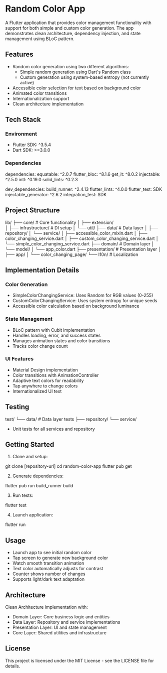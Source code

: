 # Random Color App

A Flutter application that provides color management functionality with support for both simple and custom color generation. The app demonstrates clean architecture, dependency injection, and state management using BLoC pattern.

## Features

- Random color generation using two different algorithms:
  - Simple random generation using Dart's Random class
  - Custom generation using system-based entropy (not currently active)
- Accessible color selection for text based on background color
- Animated color transitions
- Internationalization support
- Clean architecture implementation

## Tech Stack

### Environment
- Flutter SDK: ^3.5.4
- Dart SDK: >=3.0.0

### Dependencies
dependencies:
  equatable: ^2.0.7
  flutter_bloc: ^8.1.6
  get_it: ^8.0.2
  injectable: ^2.5.0
  intl: ^0.19.0
  solid_lints: ^0.2.3

dev_dependencies:
  build_runner: ^2.4.13
  flutter_lints: ^4.0.0
  flutter_test: SDK
  injectable_generator: ^2.6.2
  integration_test: SDK

## Project Structure

lib/
├── core/                    # Core functionality
│   ├── extension/          
│   ├── infrastructure/      # DI setup
│   └── util/
├── data/                    # Data layer
│   ├── repository/
│   └── service/
│       ├── accessible_color_mixin.dart
│       ├── color_changing_service.dart
│       ├── custom_color_changing_service.dart
│       └── simple_color_changing_service.dart
├── domain/                  # Domain layer
│   └── model/
│       └── app_color.dart
├── presentation/           # Presentation layer
│   ├── app/
│   └── color_changing_page/
└── l10n/                   # Localization

## Implementation Details

### Color Generation
- SimpleColorChangingService: Uses Random for RGB values (0-255)
- CustomColorChangingService: Uses system entropy for unique seeds
- Accessible color calculation based on background luminance

### State Management
- BLoC pattern with Cubit implementation
- Handles loading, error, and success states
- Manages animation states and color transitions
- Tracks color change count

### UI Features
- Material Design implementation
- Color transitions with AnimationController
- Adaptive text colors for readability
- Tap anywhere to change colors
- Internationalized UI text

## Testing
test/
 └── data/                   # Data layer tests
    ├── repository/
    └── service/

- Unit tests for all services and repository

## Getting Started

1. Clone and setup:

git clone [repository-url]
cd random-color-app
flutter pub get

2. Generate dependencies:

flutter pub run build_runner build

3. Run tests:

flutter test

4. Launch application:

flutter run

## Usage

- Launch app to see initial random color
- Tap screen to generate new background color
- Watch smooth transition animation
- Text color automatically adjusts for contrast
- Counter shows number of changes
- Supports light/dark text adaptation

## Architecture

Clean Architecture implementation with:
- Domain Layer: Core business logic and entities
- Data Layer: Repository and service implementations
- Presentation Layer: UI and state management
- Core Layer: Shared utilities and infrastructure

## License

This project is licensed under the MIT License - see the LICENSE file for details.